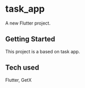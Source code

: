 # task_app

A new Flutter project.

## Getting Started

This project is a based on task app.

## Tech used

Flutter, GetX
